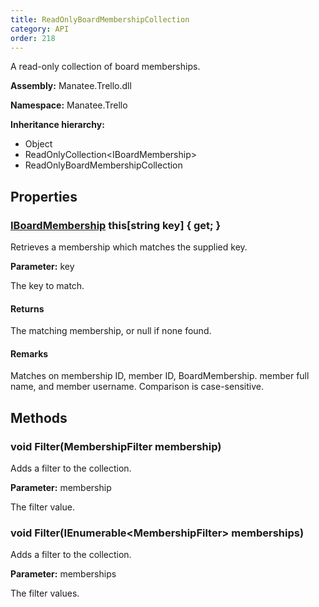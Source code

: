 ```yaml
---
title: ReadOnlyBoardMembershipCollection
category: API
order: 218
---
```


A read-only collection of board memberships.

**Assembly:** Manatee.Trello.dll

**Namespace:** Manatee.Trello

**Inheritance hierarchy:**

- Object
- ReadOnlyCollection&lt;IBoardMembership&gt;
- ReadOnlyBoardMembershipCollection

## Properties

### [IBoardMembership](../IBoardMembership#iboardmembership) this[string key] { get; }

Retrieves a membership which matches the supplied key.

**Parameter:** key

The key to match.

#### Returns

The matching membership, or null if none found.

#### Remarks

Matches on membership ID, member ID, BoardMembership. member full name, and member username. Comparison is case-sensitive.

## Methods

### void Filter(MembershipFilter membership)

Adds a filter to the collection.

**Parameter:** membership

The filter value.

### void Filter(IEnumerable&lt;MembershipFilter&gt; memberships)

Adds a filter to the collection.

**Parameter:** memberships

The filter values.

